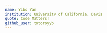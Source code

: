 ```yaml
---
name: Yibo Yan
institution: University of California, Davis
quote: Code Matters!
github_user: totoroyyb
---
```

